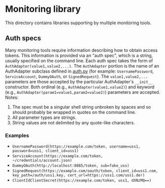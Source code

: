 # Monitoring library

This directory contains libraries supporting by multiple monitoring tools.

## Auth specs
Many monitoring tools require information describing how to obtain access
tokens.  This information is provided via an "auth spec", which is a string,
usually specified on the command line.  Each auth spec takes the form of
`AuthAdapter(value1,value2,...)`.  The `AuthAdapter` portion is the name of an
AuthAdapter subclass defined in [auth.py](../monitorlib/auth.py) (for example:
`UsernamePassword`, `ServiceAccount`, `DummyOAuth`, or `SignedRequest`).  The
`value1,value2,...` parameters are those accepted by the particular
AuthAdapter's `__init__` constructor.  Both ordinal (e.g.,
`AuthAdapter(value1,value2)`) and keyword (e.g.,
`AuthAdapter(param1=value1,param2=value2)`) parameters are accepted.  Notes:

1. The spec must be a singular shell string unbroken by spaces and so should
   probably be wrapped in quotes on the command line.
1. All parameter types are strings.
1. String values are not delimited by any quote-like characters.

### Examples

* `UsernamePassword(https://example.com/token, username=uss1, password=uss1,
   client_id=uss1)`
* `ServiceAccount(https://example.com/token, ~/credentials/account.json)`
* `DummyOAuth(http://localhost:8085/token, sub=fake_uss)`
* `SignedRequest(https://example.com/oauth/token, client_id=uss1.com,
   key_path=/auth/uss1.key, cert_url=https://uss1.com/uss1.der)`
* `ClientIdClientSecret(https://example.com/token, uss1, dXNzMQ==)`
